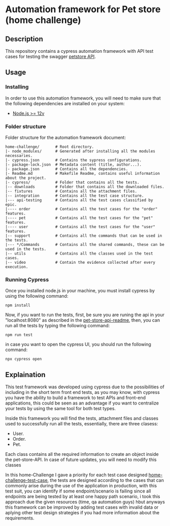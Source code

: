 # Automation framework for Pet store (home challenge)

## Description

This repository contains a cypress automation framework with API test cases for testing the swagger [petstore API](https://github.com/swagger-api/swagger-petstore).


## Usage

### Installing

In order to use this automation framework, you will need to make sure that the following
dependencies are installed on your system:
  - [Node.js >= 12v](https://nodejs.org/es/)


### Folder structure

Folder structure for the automation framework document:

```
home-challenge/       # Root directory.
|- node_modules/      # Generated after installing all the modules necessaries.
|- cypress.json       # Contains the sypress configurations.
|- package-lock.json  # Metadata content (title, author...).
|- package.json       # Contains all the dependencies.
|- Readme.md          # Makefile Readme, contains useful information about the project.
|- cypress/           # Folder that contains all the tests.
|-- downloads         # Folder that contains all the downloaded files.
|-- fixtures          # Contains all the attachment files.
|-- integration       # Contains all the test case structure.
|--- api-testing      # Contains all the test cases classified by epic.
|---- order           # Contains all the test cases for the "order" features.
|---- pet             # Contains all the test cases for the "pet" features.
|---- user            # Contains all the test cases for the "user" features.
|-- support           # Contains all the commands that can be used in the tests.
|--- */Commands       # Contains all the shared commands, these can be used in the tests.
|-- utils             # Contains all the classes used in the test cases.
|-- video             # Contain the evidence collected after every execution.

```

### Running Cypress

Once you installed node.js in your machine, you must install cypress by using the following command:

```
npm install
```
Now, if you want to run the tests, first, be sure you are runing the api in your "localhost:8080" as described in the [pet-store-api-readme](https://github.com/swagger-api/swagger-petstore/blob/master/README.md), then, you can run all the tests by typing the following command:
```
npm run test
```
in case you want to open the cypress UI, you should run the following command:
```
npx cypress open
```


## Explaination
This test framework was developed using cypress due to the possibilities of including in the short term front end tests, as you may know, with cypress you have the ability to build a framework to test APIs and front-end applications, this could be seen as an advantage if you want to centralize your tests by using the same tool for both test types.

Inside this framework you will find the tests, attachment files and classes used to successfully run all the tests, essentially, there are three clasess:

- User.
- Order.
- Pet.

Each class contains all the required information to create an object inside the pet-store-API. In case of future updates, you will need to modify this classes

In this home-Challenge I gave a priority for each test case designed [home-challenge-test-case](https://1drv.ms/x/s!ApWt2MCOuV1sibVx0NQhctZokpyMDQ?e=Zjk8a6), the tests are designed according to the cases that can commonly arise during the use of the application in production, with this test suit, you can identify if some endpoint/scenario is failing since all endpoints are being tested by at least one happy path scenario, i took this approach due the given resources (time, qa automation guys) hbut anyways this framework can be improved by adding test cases with invalid data or aplying other test design strategies if you had more information about the requirements.